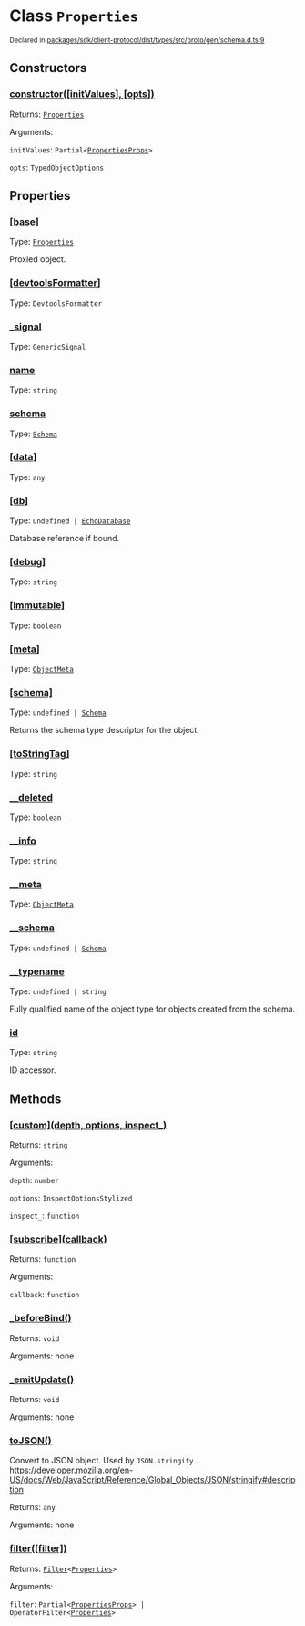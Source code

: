 # Class `Properties`
<sub>Declared in [packages/sdk/client-protocol/dist/types/src/proto/gen/schema.d.ts:9]()</sub>




## Constructors
### [constructor(\[initValues\], \[opts\])]()




Returns: <code>[Properties](/api/@dxos/client/classes/Properties)</code>

Arguments: 

`initValues`: <code>Partial&lt;[PropertiesProps](/api/@dxos/client/types/PropertiesProps)&gt;</code>

`opts`: <code>TypedObjectOptions</code>



## Properties
### [[base]]()
Type: <code>[Properties](/api/@dxos/client/classes/Properties)</code>

Proxied object.

### [[devtoolsFormatter]]()
Type: <code>DevtoolsFormatter</code>



### [_signal]()
Type: <code>GenericSignal</code>



### [name]()
Type: <code>string</code>



### [schema]()
Type: <code>[Schema](/api/@dxos/client/classes/Schema)</code>



### [[data]]()
Type: <code>any</code>



### [[db]]()
Type: <code>undefined | [EchoDatabase](/api/@dxos/client/interfaces/EchoDatabase)</code>

Database reference if bound.

### [[debug]]()
Type: <code>string</code>



### [[immutable]]()
Type: <code>boolean</code>



### [[meta]]()
Type: <code>[ObjectMeta](/api/@dxos/client/types/ObjectMeta)</code>



### [[schema]]()
Type: <code>undefined | [Schema](/api/@dxos/client/classes/Schema)</code>

Returns the schema type descriptor for the object.

### [[toStringTag]]()
Type: <code>string</code>



### [__deleted]()
Type: <code>boolean</code>



### [__info]()
Type: <code>string</code>



### [__meta]()
Type: <code>[ObjectMeta](/api/@dxos/client/types/ObjectMeta)</code>



### [__schema]()
Type: <code>undefined | [Schema](/api/@dxos/client/classes/Schema)</code>



### [__typename]()
Type: <code>undefined | string</code>

Fully qualified name of the object type for objects created from the schema.

### [id]()
Type: <code>string</code>

ID accessor.


## Methods
### [\[custom\](depth, options, inspect_)]()




Returns: <code>string</code>

Arguments: 

`depth`: <code>number</code>

`options`: <code>InspectOptionsStylized</code>

`inspect_`: <code>function</code>


### [\[subscribe\](callback)]()




Returns: <code>function</code>

Arguments: 

`callback`: <code>function</code>


### [_beforeBind()]()




Returns: <code>void</code>

Arguments: none




### [_emitUpdate()]()




Returns: <code>void</code>

Arguments: none




### [toJSON()]()


Convert to JSON object. Used by  `JSON.stringify` .
https://developer.mozilla.org/en-US/docs/Web/JavaScript/Reference/Global_Objects/JSON/stringify#description

Returns: <code>any</code>

Arguments: none




### [filter(\[filter\])]()




Returns: <code>[Filter](/api/@dxos/client/classes/Filter)&lt;[Properties](/api/@dxos/client/classes/Properties)&gt;</code>

Arguments: 

`filter`: <code>Partial&lt;[PropertiesProps](/api/@dxos/client/types/PropertiesProps)&gt; | OperatorFilter&lt;[Properties](/api/@dxos/client/classes/Properties)&gt;</code>


